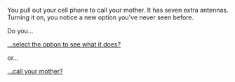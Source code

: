 You pull out your cell phone to call your mother. It has seven extra antennas.
Turning it on, you notice a new option you've never seen before.

Do you...

[...select the option to see what it does?](select-option/select-option.md)

or...

[...call your mother?](call-mother/call-mother.md)